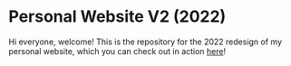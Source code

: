 # Personal Website V2 (2022)

Hi everyone, welcome! This is the repository for the 2022 redesign of my personal website, which you can check out in action [here](https://www.albertjlay.com/)!
